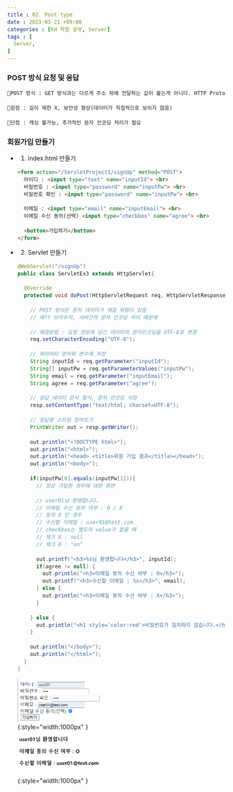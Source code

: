 ```yaml
---
title : 02. Post type
date : 2023-03-21 +09:00
categories : [KH 학원 공부, Server]
tags : [
  Server,
]
---
```

<!-- ![](/assets/img/Server/aaaa.png){:style="border:1px solid #eaeaea; border-radius: 7px; padding: 0px;" } -->
<!-- ![](/assets/img/Server/2-1.png){:style="width:1000px" } -->

### POST 방식 요청 및 응답

```html
🔸POST 방식 : GET 방식과는 다르게 주소 뒤에 전달하는 값이 붙는게 아니다. HTTP Protocol의 body 부분에 숨겨져서 전달되는 방식

🔸장점 : 길이 제한 X, 보안성 향상(데이터가 직접적으로 보이지 않음)

🔸단점 : 캐싱 불가능, 추가적인 문자 인코딩 처리가 필요
```

### **회원가입 만들기**

- 1) index.html 만들기
    
  ```html
  <form action="/ServletProject1/signUp" method="POST">
    아이디 : <input type="text" name="inputId"> <br>
    비밀번호 : <input type="password" name="inputPw"> <br>
    비밀번호 확인 : <input type="password" name="inputPw"> <br>
  
    이메일 : <input type="email" name="inputEmail"> <br>
    이메일 수신 동의(선택) <input type="checkbox" name="agree"> <br>
    
    <button>가입하기</button>
  </form>
  ```
    
- 2) Servlet 만들기
  
  ```java
  @WebServlet("/signUp")
  public class ServletEx3 extends HttpServlet{
    
    @Override
    protected void doPost(HttpServletRequest req, HttpServletResponse resp) throws ServletException, IOException {
    
      // POST 방식은 문자 데이터가 깨질 위험이 있음
      // 왜?? 브라우저, 서버간의 문자 인코딩 차이 때문에
      
      // 해결방법 : 요청 정보에 담긴 데이터의 문자인코딩을 UTF-8로 변경
      req.setCharacterEncoding("UTF-8");
      
      // 파라미터 얻어와 변수에 저장
      String inputId = req.getParameter("inputId");
      String[] inputPw = req.getParameterValues("inputPw");
      String email = req.getParameter("inputEmail");
      String agree = req.getParameter("agree");
      
      // 응답 데이터 문서 형식, 문자 인코딩 지정
      resp.setContentType("text/html; charset=UTF-8");
      
      // 응답용 스트림 얻어오기
      PrintWriter out = resp.getWriter();
      
      out.println("<!DOCTYPE html>");
      out.println("<html>");
      out.println("<head> <title>회원 가입 결과</title></head>");
      out.println("<body>");
      
      if(inputPw[0].equals(inputPw[1])){
        // 정상 가입한 경우에 대한 화면
        
        // user01님 환영합니다.
        // 이메일 수신 동의 여부 : O / X
        // 동의 O 인 경우
        // 수신할 이메일 : user01@test.com
        // checkbox는 별도의 value가 없을 때
        // 체크 X : null
        // 체크 O : "on"
      
        out.printf("<h3>%s님 환영합니다</h3>", inputId);
        if(agree != null) {
          out.println("<h3>이메일 동의 수신 여부 : O</h3>");
          out.printf("<h3>수신할 이메일 : %s</h3>", email);
        } else {
          out.println("<h3>이메일 동의 수신 여부 : X</h3>");
        }
  
      } else {
        out.println("<h1 style='color:red'>비밀번호가 일치하지 않습니다.</h1>");
      }
      
      out.println("</body>");
      out.println("</html>");
    }
  }
  ```
   
  ![](/assets/img/Server/2-1.png){:style="width:1000px" }
  ![](/assets/img/Server/2-2.png){:style="width:1000px" }
   